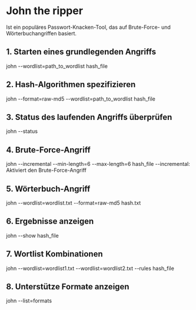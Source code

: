 # John the ripper

Ist ein populäres Passwort-Knacken-Tool, das auf Brute-Force- und Wörterbuchangriffen basiert.

## 1. Starten eines grundlegenden Angriffs

john --wordlist=path_to_wordlist hash_file

## 2. Hash-Algorithmen spezifizieren

john --format=raw-md5 --wordlist=path_to_wordlist hash_file

## 3. Status des laufenden Angriffs überprüfen

john --status

## 4. Brute-Force-Angriff

john --incremental --min-length=6 --max-length=6 hash_file
--incremental: Aktiviert den Brute-Force-Angriff

## 5. Wörterbuch-Angriff

john --wordlist=wordlist.txt --format=raw-md5 hash.txt

## 6. Ergebnisse anzeigen

john --show hash_file

## 7. Wortlist Kombinationen

john --wordlist=wordlist1.txt --wordlist=wordlist2.txt --rules hash_file

## 8. Unterstütze Formate anzeigen

john --list=formats
